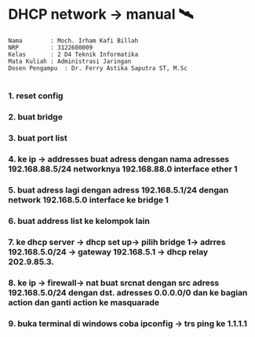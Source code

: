# DHCP network -> manual 🛰️

    Nama		: Moch. Irham Kafi Billah
    NRP		    : 3122600009
    Kelas		: 2 D4 Teknik Informatika
    Mata Kuliah	: Administrasi Jaringan
    Dosen Pengampu	: Dr. Ferry Astika Saputra ST, M.Sc

#

### 1. reset config
### 2. buat bridge
### 3. buat port list
### 4. ke ip -> addresses buat adress dengan nama adresses 192.168.88.5/24 networknya 192.168.88.0 interface ether 1
### 5. buat adress lagi dengan adress 192.168.5.1/24 dengan network 192.168.5.0 interface ke bridge 1
### 6. buat address list ke kelompok lain
### 7. ke dhcp server -> dhcp set up-> pilih bridge 1-> adrres 192.168.5.0/24 -> gateway 192.168.5.1 -> dhcp relay 202.9.85.3.
### 8. ke ip -> firewall-> nat buat srcnat dengan src adress 192.168.5.0/24 dengan dst. adresses 0.0.0.0/0 dan ke bagian action dan ganti action ke masquarade
### 9. buka terminal di windows coba ipconfig -> trs ping ke 1.1.1.1
